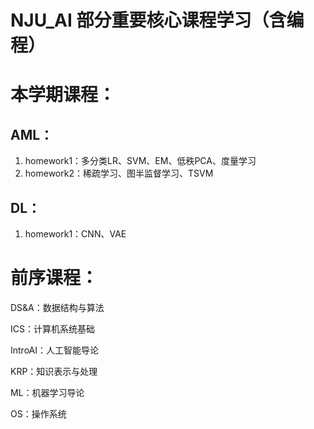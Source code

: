 # NJU_AI 部分重要核心课程学习（含编程）
# 本学期课程：
## AML：
1. homework1：多分类LR、SVM、EM、低秩PCA、度量学习
2. homework2：稀疏学习、图半监督学习、TSVM

## DL：
1. homework1：CNN、VAE


# 前序课程：
 DS&A：数据结构与算法

 ICS：计算机系统基础

 IntroAI：人工智能导论

 KRP：知识表示与处理

 ML：机器学习导论
 
 OS：操作系统
